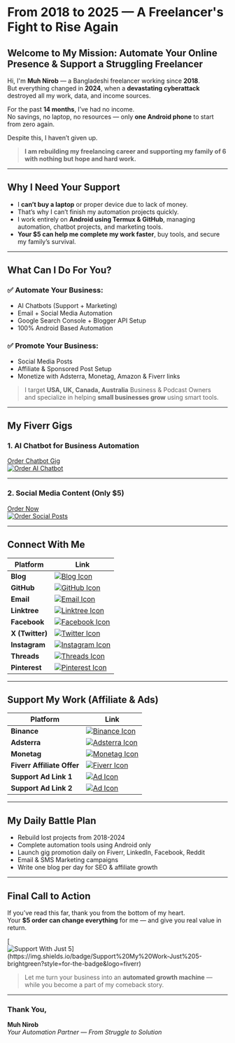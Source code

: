 # From 2018 to 2025 — A Freelancer's Fight to Rise Again

## Welcome to My Mission: Automate Your Online Presence & Support a Struggling Freelancer

Hi, I'm **Muh Nirob** — a Bangladeshi freelancer working since **2018**.  
But everything changed in **2024**, when a **devastating cyberattack** destroyed all my work, data, and income sources.

For the past **14 months**, I’ve had no income.  
No savings, no laptop, no resources — only **one Android phone** to start from zero again.

Despite this, I haven’t given up.

> **I am rebuilding my freelancing career and supporting my family of 6 with nothing but hope and hard work.**

---

## Why I Need Your Support

- I **can’t buy a laptop** or proper device due to lack of money.  
- That’s why I can’t finish my automation projects quickly.  
- I work entirely on **Android using Termux & GitHub**, managing automation, chatbot projects, and marketing tools.
- **Your $5 can help me complete my work faster**, buy tools, and secure my family’s survival.

---

## What Can I Do For You?

### ✅ Automate Your Business:
- AI Chatbots (Support + Marketing)
- Email + Social Media Automation
- Google Search Console + Blogger API Setup
- 100% Android Based Automation

### ✅ Promote Your Business:
- Social Media Posts
- Affiliate & Sponsored Post Setup
- Monetize with Adsterra, Monetag, Amazon & Fiverr links

> I target **USA, UK, Canada, Australia** Business & Podcast Owners  
> and specialize in helping **small businesses grow** using smart tools.

---

## My Fiverr Gigs

### 1. AI Chatbot for Business Automation  
[Order Chatbot Gig](https://www.fiverr.com/muhnirob24/create-ai-chatbots-for-business-automation-and-support)  
[![Order AI Chatbot](https://img.shields.io/badge/Order%20AI%20Chatbot-$5-green?style=for-the-badge&logo=fiverr)](https://www.fiverr.com/muhnirob24/create-ai-chatbots-for-business-automation-and-support)

---

### 2. Social Media Content (Only $5)  
[Order Now](https://www.fiverr.com/muhnirob24/create-5-social-media-posts-for-facebook-twitter-and-tumblr-for-5-dollars)  
[![Order Social Posts](https://img.shields.io/badge/Create%205%20Social%20Posts-$5-orange?style=for-the-badge&logo=fiverr)](https://www.fiverr.com/muhnirob24/create-5-social-media-posts-for-facebook-twitter-and-tumblr-for-5-dollars)

---

## Connect With Me

| Platform     | Link |
|--------------|------|
| **Blog**     | [![Blog Icon](https://img.shields.io/badge/Blog-%20-orange?style=for-the-badge)](https://muhnirob24.blogspot.com) |
| **GitHub**   | [![GitHub Icon](https://img.shields.io/badge/GitHub-%20-blue?style=for-the-badge&logo=github)](https://github.com/muhnirob24) |
| **Email**    | [![Email Icon](https://img.shields.io/badge/Email-%20-lightgrey?style=for-the-badge&logo=gmail)](mailto:nirob25@proton.me) |
| **Linktree** | [![Linktree Icon](https://img.shields.io/badge/Linktree-%20-blue?style=for-the-badge)](https://linktr.ee/muhnirob24) |
| **Facebook** | [![Facebook Icon](https://img.shields.io/badge/Facebook-%20-blue?style=for-the-badge&logo=facebook)](https://www.facebook.com/md.uzzolhossinnirob) |
| **X (Twitter)** | [![Twitter Icon](https://img.shields.io/badge/Twitter-%20-blue?style=for-the-badge&logo=twitter)](https://x.com/muhnirob24) |
| **Instagram** | [![Instagram Icon](https://img.shields.io/badge/Instagram-%20-pink?style=for-the-badge&logo=instagram)](https://www.instagram.com/muhnirob24) |
| **Threads** | [![Threads Icon](https://img.shields.io/badge/Threads-%20-lightblue?style=for-the-badge&logo=threads)](https://www.threads.net/@muhnirob24) |
| **Pinterest** | [![Pinterest Icon](https://img.shields.io/badge/Pinterest-%20-pink?style=for-the-badge&logo=pinterest)](https://pin.it/1jZ6Qyv4W) |

---

## Support My Work (Affiliate & Ads)

| Platform   | Link |
|------------|------|
| **Binance** | [![Binance Icon](https://img.shields.io/badge/Binance-%20-yellow?style=for-the-badge&logo=binance)](https://www.binance.com/referral/earn-together/refertoearn2000usdc/claim?hl=en&ref=GRO_14352_OZ461) |
| **Adsterra** | [![Adsterra Icon](https://img.shields.io/badge/Adsterra-%20-blue?style=for-the-badge&logo=adsterra)](https://beta.publishers.adsterra.com/referral/6wHX62iKYq) |
| **Monetag** | [![Monetag Icon](https://img.shields.io/badge/Monetag-%20-green?style=for-the-badge&logo=monetag)](https://monetag.com/?ref_id=ztM3) |
| **Fiverr Affiliate Offer** | [![Fiverr Icon](https://img.shields.io/badge/Fiverr-%20-green?style=for-the-badge&logo=fiverr)](https://go.fiverr.com/visit/?bta=1083553&brand=fiverrmarketplace&landingPage=https%253A%252F%252Fwww.fiverr.com%252Fs%252F8zVR0PV) |
| **Support Ad Link 1** | [![Ad Icon](https://img.shields.io/badge/Click%20Here-%20-purple?style=for-the-badge&logo=click)](https://beetlestaircaselobster.com/q50i8hhww?key=c9f2fcf4e4236d197a23cc4d2405c35e) |
| **Support Ad Link 2** | [![Ad Icon](https://img.shields.io/badge/Click%20Here-%20-red?style=for-the-badge&logo=click)](https://goathaga.top/4/9080624) |

---

## My Daily Battle Plan

- Rebuild lost projects from 2018-2024  
- Complete automation tools using Android only  
- Launch gig promotion daily on Fiverr, LinkedIn, Facebook, Reddit  
- Email & SMS Marketing campaigns  
- Write one blog per day for SEO & affiliate growth

---

## Final Call to Action

If you’ve read this far, thank you from the bottom of my heart.  
Your **$5 order can change everything** for me — and give you real value in return.

[![Support With Just $5](https://img.shields.io/badge/Support%20My%20Work-Just%20$5-brightgreen?style=for-the-badge&logo=fiverr)](https://www.fiverr.com/muhnirob24/create-5-social-media-posts-for-facebook-twitter-and-tumblr-for-5-dollars)

> Let me turn your business into an **automated growth machine** — while you become a part of my comeback story.

---

### Thank You,  
**Muh Nirob**  
_Your Automation Partner — From Struggle to Solution_

